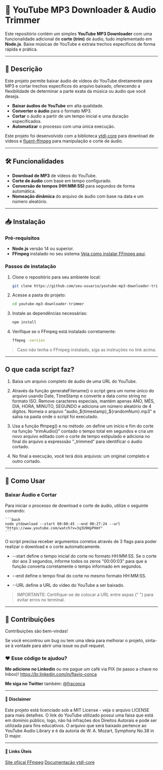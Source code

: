 # 🎵 YouTube MP3 Downloader & Audio Trimmer

Este repositório contém um simples **YouTube MP3 Downloader** com uma funcionalidade adicional de **corte (trim)** de áudio, tudo implementado em **Node.js**. Baixe músicas de YouTube e extraia trechos específicos de forma rápida e prática.

---

## 🚀 Descrição

Este projeto permite baixar áudio de vídeos do YouTube diretamente para MP3 e cortar trechos específicos do arquivo baixado, oferecendo a flexibilidade de determinar a parte exata da música ou áudio que você deseja.

- **Baixar áudios do YouTube** em alta qualidade.
- **Converter o áudio** para o formato MP3.
- **Cortar** o áudio a partir de um tempo inicial e uma duração especificados.
- **Automatizar** o processo com uma única execução.

Este projeto foi desenvolvido com a biblioteca [ytdl-core](https://github.com/fent/node-ytdl-core) para download de vídeos e [fluent-ffmpeg](https://github.com/fluent-ffmpeg/node-fluent-ffmpeg) para manipulação e corte de áudio.

---

## 🛠️ Funcionalidades

- **Download de MP3** de vídeos do YouTube.
- **Corte de áudio** com base em tempo configurado.
- **Conversão de tempos (HH:MM:SS)** para segundos de forma automática.
- **Nomeação dinâmica** do arquivo de áudio com base na data e um número aleatório.

---

## 📥 Instalação

### Pré-requisitos

- **Node.js** versão 14 ou superior.  
- **FFmpeg** instalado no seu sistema [Veja como instalar FFmpeg aqui](https://ffmpeg.org/download.html).

### Passos de instalação

1. Clone o repositório para seu ambiente local:
    ```bash
    git clone https://github.com/seu-usuario/youtube-mp3-downloader-trimmer.git
    ```

2. Acesse a pasta do projeto:
    ```bash
    cd youtube-mp3-downloader-trimmer
    ```

3. Instale as dependências necessárias:
    ```bash
    npm install
    ```

4. Verifique se o FFmpeg está instalado corretamente:
    ```bash
    ffmpeg -version
    ```
> Caso não tenha o FFmpeg instalado, siga as instruções no link acima.

---

## O que cada script faz?

1. Baixa um arquivo completo de áudio de uma URL do YouTube.

2. Através da função generateFilename() o script gera um nome único do arquivo usando Date, TimeStamp e converte a data como string no formato ISO. Remove caracteres especiais, mantém apenas ANO, MÊS, DIA, HORA, MINUTO, SEGUNDO e adiciona um número aleatório de 4 dígitos. Nomeia o arquivo "audio_${timestamp}_${randomNum}.mp3" e salva na pasta onde o script foi executado.

3. Usa a função ffmpeg() e no método .on define um início e fim do corte na função "trimAudio()" contado o tempo total em segundos e cria um novo arquivo editado com o corte de tempo estipulado e adiciona no final do arquivo a expresssão "_trimmed" para identificar o áudio cortado.

4. No final a execução, você terá dois arquivos: um original completo e outro cortado. 

---

## 📝 Como Usar

### Baixar Áudio e Cortar

Para iniciar o processo de download e corte de áudio, utilize o seguinte comando:

    ```bash
    node ytdownload --start 00:00:45 --end 00:27:24 --url "https://www.youtube.com/watch?v=3q3U9HpPHmY"
    ```

O script precisa receber argumentos corretos através de 3 flags para poder realizar o download e o corte automaticamente.
    
- --start define o tempo inicial do corte no formato HH:MM:SS. Se o corte dor aos 3 segundos, informe todos os zeros "00:00:03" para que a função converta corretamente o tempo informado em segundos.

- --end define o tempo final do corte no mesmo formato HH:MM:SS.

- --URL define a URL do vídeo do YouTube a ser baixado.

> IMPORTANTE: Certifique-se de colocar a URL entre aspas (" ") para evitar erros no terminal. 

---

## 🔧 Contribuições

Contribuições são bem-vindas!

Se você encontrou um bug ou tem uma ideia para melhorar o projeto, sinta-se à vontade para abrir uma issue ou pull request.

### ♥️ Esse código te ajudou?

**Me adicione no Linkedin** ou me pague um café via PIX (te passo a chave no Inbox)!
https://br.linkedin.com/in/flavio-conca

**Me siga no Twitter** também: [@fraconca](https://x.com/FraConca)

---

#### 📜 Disclaimer

Este projeto está licenciado sob a MIT License - veja o arquivo LICENSE para mais detalhes. O link do YouTube utilizado possui uma faixa que está em domínio público, logo, não há infrações dos Direitos Autorais e pode ser utilizada para fins educativos. O arquivo que será baixado pertence ao YouTube Audio Library e é da autoria de W. A. Mozart, Symphony No.38 in D major.

---

#### 🎯 Links Úteis

[Site ofiical FFmpeg](https://ffmpeg.org/)
[Documentação ytdl-core](https://github.com/fent/node-ytdl-core)
